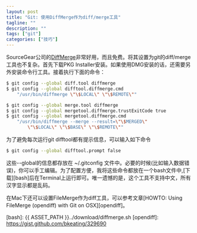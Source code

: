 ```yaml
---
layout: post
title: "Git: 使用DiffMerge作为diff/merge工具"
tagline: ""
description: ""
tags: ["git"]
categories: ["技巧"]
---
```

SourceGear公司的[DiffMerge][diffmerge]非常好用，而且免费。将其设置为git的diff/merge工具也不复杂。首先下载PKG Installer安装。如果使用DMG安装的话，还需要另外安装命令行工具。接着执行下面的命令：

```bash
$ git config --global diff.tool diffmerge
$ git config --global difftool.diffmerge.cmd
    "/usr/bin/diffmerge \"\$LOCAL\" \"\$REMOTE\""

$ git config --global merge.tool diffmerge
$ git config --global mergetool.diffmerge.trustExitCode true
$ git config --global mergetool.diffmerge.cmd 
    "/usr/bin/diffmerge --merge --result=\"\$MERGED\"
        \"\$LOCAL\" \"\$BASE\" \"\$REMOTE\""
```

为了避免每次运行git difftool都有提示信息，可以输入如下命令
```bash
$ git config --global difftool.prompt false
```

这些--global的信息都存放在 ~/.gitconfig 文件中。必要的时候(比如输入数据错误)，你可以手工编辑。为了配置方便，我将这些命令都放在一个bash文件中,[下载][bash]后在Terminal上运行即可。唯一遗憾的是，这个工具不支持中文，所有汉字显示都是乱码。

在Mac下还可以设置FileMerge作为diff工具，可以参考文章[HOWTO: Using FileMerge (opendiff) with Git on OSX][opendiff]。

[diffmerge]: https://sourcegear.com/diffmerge/downloads.php
[bash]: {{ ASSET_PATH }}../download/diffmerge.sh
[opendiff]: https://gist.github.com/bkeating/329690
